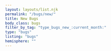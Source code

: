 ```yaml
---
layout: layouts/list.njk
permalink: "/bugs/new/"
title: New Bugs
body_class: bugs
filter_by_tag: "type_bugs_new_:current_month:"
type: "bugs"
listing: "bugs"
hemisphere: ""
---
```

